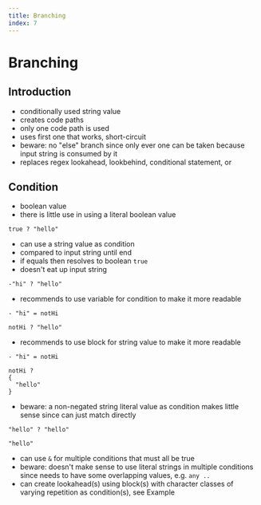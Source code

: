 ```yaml
---
title: Branching
index: 7
---
```

# Branching



## Introduction

- conditionally used string value
- creates code paths
- only one code path is used
- uses first one that works, short-circuit
- beware: no "else" branch since only ever one can be taken because input string is consumed by it
- replaces regex lookahead, lookbehind, conditional statement, or



## Condition

- boolean value
- there is little use in using a literal boolean value

```
true ? "hello"
```

- can use a string value as condition
- compared to input string until end
- if equals then resolves to boolean `true`
- doesn't eat up input string

```
-"hi" ? "hello"
```

- recommends to use variable for condition to make it more readable

```
- "hi" = notHi

notHi ? "hello"
```

- recommends to use block for string value to make it more readable

```
- "hi" = notHi

notHi ?
{
  "hello"
}
```

- beware: a non-negated string literal value as condition makes little sense since can just match directly

```
"hello" ? "hello"
```

```
"hello"
```

- can use `&` for multiple conditions that must all be true
- beware: doesn't make sense to use literal strings in multiple conditions since needs to have some overlapping values, e.g. `any ..`
- can create lookahead(s) using block(s) with character classes of varying repetition as condition(s), see Example

